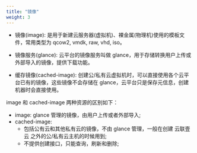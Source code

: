 ```yaml
---
title: "镜像"
weight: 3
---
```


- 镜像(image): 是用于新建云服务器(虚拟机)、裸金属(物理机)使用的模板文件，常用类型为 qcow2, vmdk, raw, vhd, iso。

- 镜像服务(glance): 云平台的镜像服务叫做 glance，用于存储转换用户上传或外部导入的镜像，提供下载功能。

- 缓存镜像(cached-image): 创建公/私有云虚拟机时，可以直接使用各个云平台已有的镜像，这些镜像不会存储在 glance，云平台只是保存元信息，创建机器时会直接使用。

image 和 cached-image 两种资源的区别如下：

- image: glance 管理的镜像，由用户上传或者外部导入;
- cached-image:
  - 包括公有云和其他私有云的镜像，不由 glance 管理，一般在创建 云联壹云 之外的公/私有云主机的时候用到;
  - 不提供创建接口，只能查询，刷新和删除;

